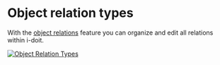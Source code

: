 # Object relation types

With the [object relations](../../basics/object-relations.md) feature you can organize and edit all relations within i-doit.

[![Object Relation Types](../../assets/images/en/system-administration/administration/predefined-content/object-relation-types/1-ort.png)](../../assets/images/en/system-administration/administration/predefined-content/object-relation-types/1-ort.png)
